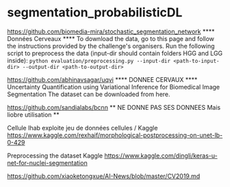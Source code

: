 # segmentation_probabilisticDL

https://github.com/biomedia-mira/stochastic_segmentation_network **** Données Cerveaux ****
To download the data, go to this page and follow the instructions provided by the challenge's organisers. Run the following script to preprocess the data (input-dir should contain folders HGG and LGG inside):
` python evaluation/preprocessing.py --input-dir <path-to-input-dir> --output-dir <path-to-output-dir> `

https://github.com/abhinavsagar/uqvi **** DONNEE CERVAUX ****
Uncertainty Quantification using Variational Inference for Biomedical Image Segmentation
The dataset can be downloaded from here.

https://github.com/sandialabs/bcnn ** NE DONNE PAS SES DONNEES Mais liobre utilisation **

Cellule   Ihab exploite jeu de données cellules / Kaggle 
https://www.kaggle.com/rexhaif/morphological-postprocessing-on-unet-lb-0-429 

 Preprocessing the dataset Kaggle 
https://www.kaggle.com/dingli/keras-u-net-for-nuclei-segmentation 

https://github.com/xiaoketongxue/AI-News/blob/master/CV2019.md 

